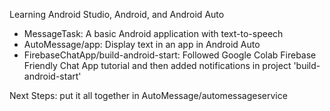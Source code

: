 Learning Android Studio, Android, and Android Auto

- MessageTask: A basic Android application with text-to-speech
- AutoMessage/app: Display text in an app in Android Auto
- FirebaseChatApp/build-android-start: Followed Google Colab Firebase Friendly Chat App tutorial and then added notifications in project 'build-android-start'

Next Steps: put it all together in AutoMessage/automessageservice